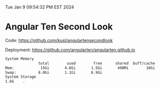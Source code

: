 Tue Jan  9 09:54:32 PM EST 2024

# Angular Ten Second Look

Code: https://github.com/kusl/angulartensecondlook

Deployment: https://github.com/angularten/angularten.github.io

```bash
System Memory
               total        used        free      shared  buff/cache   available
Mem:            15Gi       4.6Gi       1.5Gi       490Mi        10Gi        10Gi
Swap:          8.0Gi       1.1Gi       6.9Gi
System Storage
1.6G	.
```
